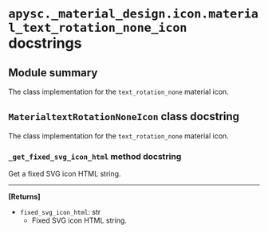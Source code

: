 # `apysc._material_design.icon.material_text_rotation_none_icon` docstrings

## Module summary

The class implementation for the `text_rotation_none` material icon.

## `MaterialtextRotationNoneIcon` class docstring

The class implementation for the `text_rotation_none` material icon.

### `_get_fixed_svg_icon_html` method docstring

Get a fixed SVG icon HTML string.<hr>

**[Returns]**

- `fixed_svg_icon_html`: str
  - Fixed SVG icon HTML string.
